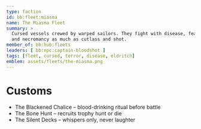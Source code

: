 ```yaml
---
type: faction
id: bb:fleet:miasma
name: The Miasma Fleet
summary: >
  Cursed vessels crewed by warped sailors. They fight with disease, fear,
  and necromancy as much as cutlass and shot.
member_of: bb:hub:fleets
leaders: [ bb:npc:captain-bloodshot ]
tags: [fleet, cursed, terror, disease, eldritch]
emblem: assets/fleets/the-miasma.png
---
```



# Customs
- The Blackened Chalice – blood-drinking ritual before battle  
- The Bone Hunt – recruits trophy hunt or die  
- The Silent Decks – whispers only, never laughter  
